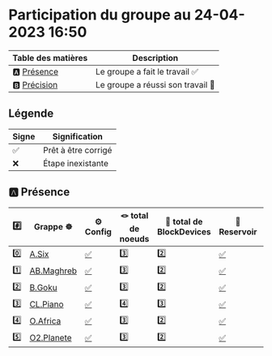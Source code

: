 # Participation du groupe au 24-04-2023 16:50

| Table des matières            | Description                                             |
|-------------------------------|---------------------------------------------------------|
| :a: [Présence](#a-présence)   | Le groupe a fait le travail        :white_check_mark:   |
| :b: [Précision](#b-précision) | Le groupe a réussi son travail     :tada:               |

## Légende

| Signe              | Signification                 |
|--------------------|-------------------------------|
| :white_check_mark: | Prêt à être corrigé           |
| :x:                | Étape inexistante             |

## :a: Présence

|:hash:| Grappe :wheel_of_dharma: | :gear: Config | :knot: total de noeuds | :roll_of_paper: total de BlockDevices  | :potable_water: Reservoir | :floppy_disk: Stockage | :rocket: Service |
|-|-|-|-|-|-|-|-|
| :zero: | [A.Six](../A.Six) | [:white_check_mark:](../A.Six/.kube/config) | :three: | :two: | [:white_check_mark:](../A.Six/cspc-single.yaml) | [:white_check_mark:](../A.Six/csi-cstor-sc.yaml) | [:white_check_mark:](../A.Six/openelb.yaml) |
| :one: | [AB.Maghreb](../AB.Maghreb) | [:white_check_mark:](../AB.Maghreb/.kube/config) | :three: | :two: | [:white_check_mark:](../AB.Maghreb/cspc-single.yaml) | [:white_check_mark:](../AB.Maghreb/csi-cstor-sc.yaml) | [:white_check_mark:](../AB.Maghreb/openelb.yaml) |
| :two: | [B.Goku](../B.Goku) | [:white_check_mark:](../B.Goku/.kube/config) | :three: | :two: | [:white_check_mark:](../B.Goku/cspc-single.yaml) | [:white_check_mark:](../B.Goku/csi-cstor-sc.yaml) | [:white_check_mark:](../B.Goku/openelb.yaml) |
| :three: | [CL.Piano](../CL.Piano) | [:white_check_mark:](../CL.Piano/.kube/config) | :four: | :three: | [:white_check_mark:](../CL.Piano/cspc-single.yaml) | [:white_check_mark:](../CL.Piano/csi-cstor-sc.yaml) | [:white_check_mark:](../CL.Piano/openelb.yaml) |
| :four: | [O.Africa](../O.Africa) | [:white_check_mark:](../O.Africa/.kube/config) | :three: | :two: | [:white_check_mark:](../O.Africa/cspc-single.yaml) | [:white_check_mark:](../O.Africa/csi-cstor-sc.yaml) | [:white_check_mark:](../O.Africa/openelb.yaml) |
| :five: | [O2.Planete](../O2.Planete) | [:white_check_mark:](../O2.Planete/.kube/config) | :three: | :two: | [:white_check_mark:](../O2.Planete/cspc-single.yaml) | [:white_check_mark:](../O2.Planete/csi-cstor-sc.yaml) | [:white_check_mark:](../O2.Planete/openelb.yaml) |
